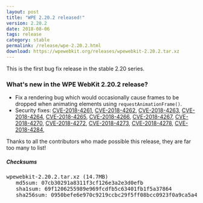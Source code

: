 ```yaml
---
layout: post
title: "WPE 2.20.2 released!"
version: 2.20.2
date: 2018-08-06
tags: release
category: stable
permalink: /release/wpe-2.20.2.html
download: https://wpewebkit.org/releases/wpewebkit-2.20.2.tar.xz
---
```


This is the first bug fix release in the stable 2.20 series.

### What's new in the WPE WebKit 2.20.2 release?

- Fix a rendering bug which would occasionally cause frames to be dropped when
  animating elements using `requestAnimationFrame()`.
- Security fixes:
  [CVE-2018-4261](https://cve.mitre.org/cgi-bin/cvename.cgi?name=CVE-2018-4261),
  [CVE-2018-4262](https://cve.mitre.org/cgi-bin/cvename.cgi?name=CVE-2018-4262),
  [CVE-2018-4263](https://cve.mitre.org/cgi-bin/cvename.cgi?name=CVE-2018-4263),
  [CVE-2018-4264](https://cve.mitre.org/cgi-bin/cvename.cgi?name=CVE-2018-4264),
  [CVE-2018-4265](https://cve.mitre.org/cgi-bin/cvename.cgi?name=CVE-2018-4265),
  [CVE-2018-4266](https://cve.mitre.org/cgi-bin/cvename.cgi?name=CVE-2018-4266),
  [CVE-2018-4267](https://cve.mitre.org/cgi-bin/cvename.cgi?name=CVE-2018-4267),
  [CVE-2018-4270](https://cve.mitre.org/cgi-bin/cvename.cgi?name=CVE-2018-4270),
  [CVE-2018-4272](https://cve.mitre.org/cgi-bin/cvename.cgi?name=CVE-2018-4272),
  [CVE-2018-4273](https://cve.mitre.org/cgi-bin/cvename.cgi?name=CVE-2018-4273),
  [CVE-2018-4278](https://cve.mitre.org/cgi-bin/cvename.cgi?name=CVE-2018-4278),
  [CVE-2018-4284](https://cve.mitre.org/cgi-bin/cvename.cgi?name=CVE-2018-4284),

Thanks to all the contributors who made possible this release, they
are far too many to list!

##### Checksums

<pre>
wpewebkit-2.20.2.tar.xz (14.7MB)
   md5sum: 07cb30291a8311f3cf126e3a2e3d0efb
   sha1sum: 69f1206255989e969fcdfb5c63401fb1f5a37864
   sha256sum: 0950befe6e970c9219ccbc29f5ff08bcc0923f0a9ca5a4c7531d74f9e26617f2
 </pre>
